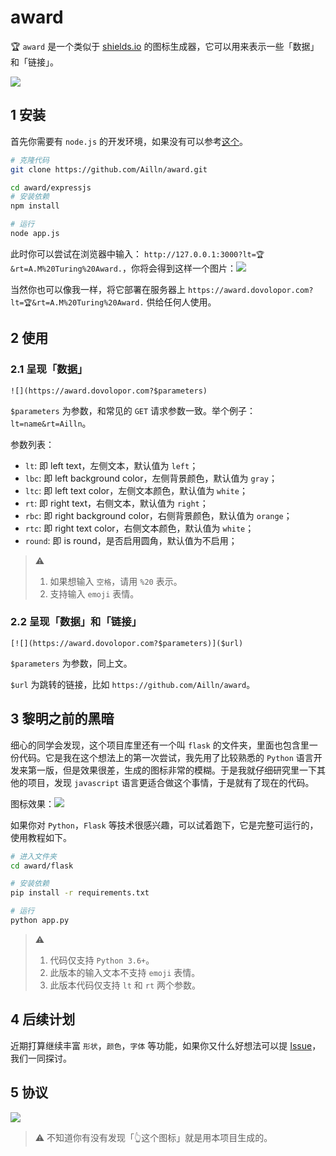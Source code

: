 # award

🏆 `award` 是一个类似于 [shields.io](https://shields.io/) 的图标生成器，它可以用来表示一些「数据」和「链接」。

![](https://award.dovolopor.com?lt=have&rt=fun&lbc=red&round=true)

## 1 安装

首先你需要有 `node.js` 的开发环境，如果没有可以参考[这个](https://www.v2ai.cn/linux/2018/11/11/LX-10.html)。

```bash
# 克隆代码
git clone https://github.com/Ailln/award.git

cd award/expressjs
# 安装依赖
npm install

# 运行
node app.js
```

此时你可以尝试在浏览器中输入： `http://127.0.0.1:3000?lt=🏆&rt=A.M%20Turing%20Award.`，你将会得到这样一个图片：![](https://award.dovolopor.com?lt=🏆&rt=A.M%20Turing%20Award.)

当然你也可以像我一样，将它部署在服务器上 `https://award.dovolopor.com?lt=🏆&rt=A.M%20Turing%20Award.` 供给任何人使用。

## 2 使用

### 2.1 呈现「数据」

`![](https://award.dovolopor.com?$parameters)`

`$parameters` 为参数，和常见的 `GET` 请求参数一致。举个例子：`lt=name&rt=Ailln`。

参数列表：

- `lt`: 即 left text，左侧文本，默认值为 `left`；
- `lbc`: 即 left background color，左侧背景颜色，默认值为 `gray`；
- `ltc`: 即 left text color，左侧文本颜色，默认值为 `white`；
- `rt`: 即 right text，右侧文本，默认值为 `right`；
- `rbc`: 即 right background color，右侧背景颜色，默认值为 `orange`；
- `rtc`: 即 right text color，右侧文本颜色，默认值为 `white`；
- `round`: 即 is round，是否启用圆角，默认值为不启用；

> ⚠️ 
> 1. 如果想输入 `空格`，请用 `%20` 表示。
> 2. 支持输入 `emoji` 表情。

### 2.2 呈现「数据」和「链接」

`[![](https://award.dovolopor.com?$parameters)]($url)`

`$parameters` 为参数，同上文。

`$url` 为跳转的链接，比如 `https://github.com/Ailln/award`。

## 3 黎明之前的黑暗

细心的同学会发现，这个项目库里还有一个叫 `flask` 的文件夹，里面也包含里一份代码。它是我在这个想法上的第一次尝试，我先用了比较熟悉的 `Python` 语言开发来第一版，但是效果很差，生成的图标非常的模糊。于是我就仔细研究里一下其他的项目，发现 `javascript` 语言更适合做这个事情，于是就有了现在的代码。

图标效果：![](https://award.dovolopor.com/v1?lt=AM.&rt=Turing%20Award.)

如果你对 `Python`，`Flask` 等技术很感兴趣，可以试着跑下，它是完整可运行的，使用教程如下。

```bash
# 进入文件夹
cd award/flask

# 安装依赖
pip install -r requirements.txt

# 运行
python app.py
```

> ⚠️
> 1. 代码仅支持 `Python 3.6+`。
> 2. 此版本的输入文本不支持 `emoji` 表情。
> 3. 此版本代码仅支持 `lt` 和 `rt` 两个参数。

## 4 后续计划

近期打算继续丰富 `形状`，`颜色`，`字体` 等功能，如果你又什么好想法可以提 [Issue](https://github.com/HaveTwoBrush/award/issues)，我们一同探讨。 

## 5 协议

[![](https://award.dovolopor.com?lt=License&rt=MIT&rbc=green)](./LICENSE)

> ⚠️ 不知道你有没有发现「👆这个图标」就是用本项目生成的。
